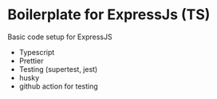 # Boilerplate for ExpressJs (TS)
Basic code setup for ExpressJS

- Typescript
- Prettier
- Testing (supertest, jest)
- husky
- github action for testing
